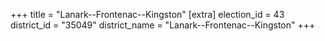 +++
title = "Lanark--Frontenac--Kingston"
[extra]
election_id = 43
district_id = "35049"
district_name = "Lanark--Frontenac--Kingston"
+++

